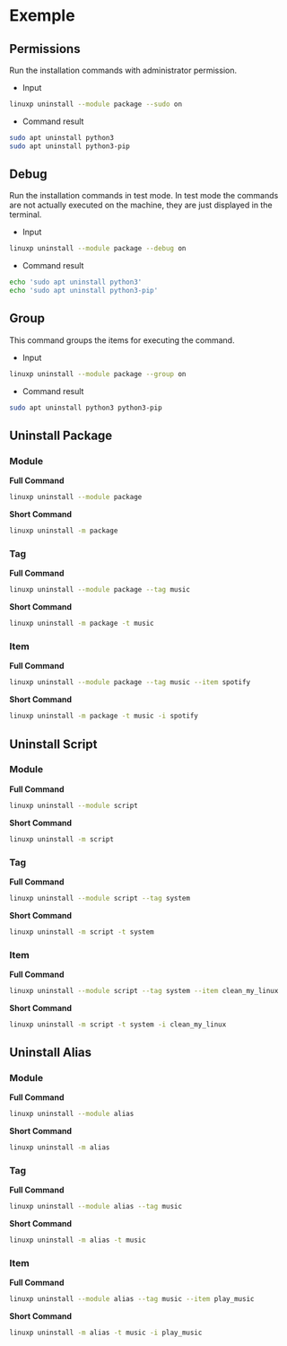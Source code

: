 # Exemple

## Permissions

Run the installation commands with administrator permission.

- Input

```bash
linuxp uninstall --module package --sudo on
```

- Command result

```bash
sudo apt uninstall python3
sudo apt uninstall python3-pip
```

## Debug

Run the installation commands in test mode. In test mode the commands are not
actually executed on the machine, they are just displayed in the terminal.

- Input

```bash
linuxp uninstall --module package --debug on
```

- Command result

```bash
echo 'sudo apt uninstall python3'
echo 'sudo apt uninstall python3-pip'
```

## Group

This command groups the items for executing the command.

- Input

```bash
linuxp uninstall --module package --group on
```

- Command result

```bash
sudo apt uninstall python3 python3-pip
```

## Uninstall Package

### Module

**Full Command**
```bash
linuxp uninstall --module package
```
**Short Command**
```bash
linuxp uninstall -m package
```

### Tag

**Full Command**
```bash
linuxp uninstall --module package --tag music
```
**Short Command**
```bash
linuxp uninstall -m package -t music
```

### Item

**Full Command**
```bash
linuxp uninstall --module package --tag music --item spotify
```

**Short Command**
```bash
linuxp uninstall -m package -t music -i spotify
```

## Uninstall Script

### Module

**Full Command**
```bash
linuxp uninstall --module script
```
**Short Command**
```bash
linuxp uninstall -m script
```

### Tag

**Full Command**
```bash
linuxp uninstall --module script --tag system
```
**Short Command**
```bash
linuxp uninstall -m script -t system
```

### Item

**Full Command**
```bash
linuxp uninstall --module script --tag system --item clean_my_linux
```

**Short Command**
```bash
linuxp uninstall -m script -t system -i clean_my_linux
```


## Uninstall Alias

### Module

**Full Command**
```bash
linuxp uninstall --module alias
```
**Short Command**
```bash
linuxp uninstall -m alias
```

### Tag

**Full Command**
```bash
linuxp uninstall --module alias --tag music
```
**Short Command**
```bash
linuxp uninstall -m alias -t music
```

### Item

**Full Command**
```bash
linuxp uninstall --module alias --tag music --item play_music
```

**Short Command**
```bash
linuxp uninstall -m alias -t music -i play_music
```